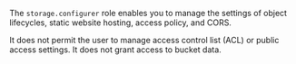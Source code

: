 The `storage.configurer` role enables you to manage the settings of object lifecycles, static website hosting, access policy, and CORS.

It does not permit the user to manage access control list (ACL) or public access settings. It does not grant access to bucket data.